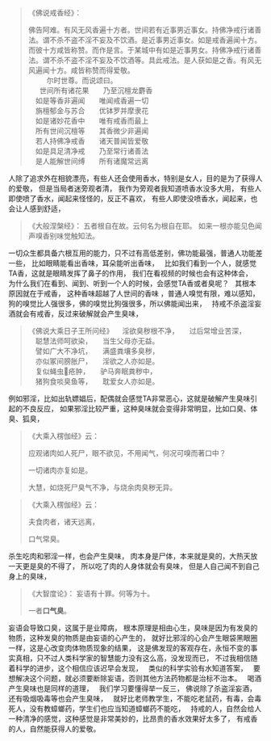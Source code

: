 > 《佛说戒香经》：
> 
> 佛告阿难。有风无风香遍十方者。世间若有近事男近事女。持佛净戒行诸善法。谓不杀不盗不淫不妄及不饮酒。是近事男近事女。如是戒香遍闻十方。而彼十方咸皆称赞。而作是言。于某城中有如是近事男女。持佛净戒行诸善法。谓不杀不盗不淫不妄及不饮酒等。具此戒法。是人获如是之香。有风无风遍闻十方。咸皆称赞而得爱敬。  
>   &nbsp;
> 　　尔时世尊。而说颂曰。  
>   &nbsp;
> 　世间所有诸花果　　乃至沉檀龙麝香  
> 　如是等香非遍闻　　唯闻戒香遍一切  
> 　旃檀郁金与苏合　　优钵罗并摩隶花  
> 　如是诸妙花香中　　唯有戒香而最上  
> 　所有世间沉檀等　　其香微少非遍闻  
> 　若人持佛净戒香　　诸天普闻皆爱敬  
> 　如是具足清净戒　　乃至常行诸善法  
> 　是人能解世间缚　　所有诸魔常远离

人除了追求外在相貌漂亮，有些人还会使用香水，特别是女人，目的是为了获得人的爱敬，
但是当局者迷旁观者清，
我作为旁观者我知道喷香水没多大用，
有些人即使喷了香水，闻起来怪怪的，反正不喜欢，
有些人即使没喷香水，闻起来，也会让人感到舒适，

> 《大般涅槃经》：
> 五者根自在故。云何名为根自在耶。
> 如来一根亦能见色闻声嗅香别味觉触知法。

一切众生都具备六根互用的能力，只不过有高低差别，佛功能最强，普通人功能差一些，
比如眼睛能看出香味，耳朵能听出香味，
&nbsp;
比如我们看到一个人，就感觉TA香，这就是眼睛发挥了鼻子的作用，
我们在看视频的时候也会有这种体会，
&nbsp;
为什么我们在看到、闻到、听到一个人的时候，会感觉TA香或者臭呢？
&nbsp;
其根本原因就在于戒香，
这种香味超越了人世间的香味 ，普通人嗅觉有限，难以感知，
狗的嗅觉比人强很多，佛的嗅觉比狗强很多，所以佛能闻出来，
&nbsp;
持戒不杀盗淫妄酒就会有戒香，反过来破解就会产生臭味，

> 《佛说大乘日子王所问经》
> 　淫欲臭秽根不净，　　过后常增业苦深，  
> 　聪慧法师呵欲染，　　当生父母亦无益。  
> 　譬如广大不净坑，　　满盛粪壤多臭秽，  
> 　亦似冢间膀胀尸，　　淫欲之人亦如是。  
> 　复似蝇虫𠯗疮肿，　　驴马奔眠粪秽中，  
> 　猪狗食啖臭鱼等，　　耽爱女人亦如是。

例如邪淫，比如出轨嫖娼后，配偶就会感觉TA非常恶心，这就是破解产生臭味引起的不良反应，
如果邪淫比较严重，这种臭味就会变得非常明显，比如口臭、体臭、狐臭，

> 《大乘入楞伽经》云：
> 
>  应观诸肉如人死尸，眼不欲见，不用闻气，何况可嗅而著口中？
> 
> 一切诸肉亦复如是。
> 
> 大慧，如烧死尸臭气不净，与烧余肉臭秽无异。

> 《大乘入楞伽经》云： 
> 
> 夫食肉者，诸天远离，
> 
> 口气常臭。

杀生吃肉和邪淫一样，也会产生臭味，
肉本身是尸体，本来就是臭的，大热天放一天更是臭的不得了，
所以吃了肉的人身体就会有臭味，
但是人自己闻不到自己身上的臭味，

> 《大智度论》：
> 妄语有十罪。何等为十。
> 
> 一者**口气臭**。

妄语会导致口臭，这属于是业障病，
根本原理是相由心生，臭味是因为有发臭的物质，这种发臭的物质是由妄语的心产生的，
就好比邪淫的心会产生眼袋黑眼圈一样，这是心改变肉体物质现象的结果，
这是佛发现的客观存在，永恒不变的事实真相，只不过人类科学家的智慧能力没有这么高，没发现而已，
不过我相信随着科学的进步，这个相信应该迟早会发现，
&nbsp;
类似的科学实验有水知道答案，
&nbsp;
要想解决这个问题，就必须要断除妄语，否则其他方法药物都是治标不治本。
&nbsp;
喝酒产生臭味也是同样的道理，
&nbsp;
我们学习要懂得举一反三，
佛说除了杀盗淫妄酒，还有吸烟吸毒等也会产生臭味，
&nbsp;
就好比老师教学生，不能吃老鼠药，有毒，会毒死人，没有教蟑螂药，学生们也应当知道蟑螂药不能吃，
&nbsp;
持戒的人，自然会给人一种清净的感觉，这种感觉是非常美妙的，比昂贵的香水效果好太多了，
有戒香的人，自然能获得人的爱敬。
